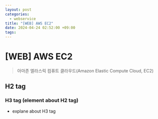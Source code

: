 ```yaml
---
layout: post
categories:
  - webservice
title: "[WEB] AWS EC2"
date: 2024-04-24 02:52:00 +09:00
tags:
---
```

# \[WEB] AWS EC2

>아마존 엘라스릭 컴퓨트 클라우드(Amazon Elastic Compute Cloud, EC2)

## H2 tag

### H3 tag (element about H2 tag)
- explane about H3 tag